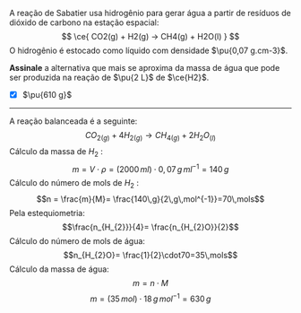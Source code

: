 A reação de Sabatier usa hidrogênio para gerar água a partir de resíduos de dióxido de carbono na estação espacial:
$$
    \ce{ CO2(g) + H2(g) -> CH4(g) + H2O(l) }
$$
O hidrogênio é estocado como líquido com densidade $\pu{0,07 g.cm-3}$.

**Assinale** a alternativa que mais se aproxima da massa de água que pode ser produzida na reação de $\pu{2 L}$ de $\ce{H2}$.

- [x] $\pu{610 g}$

---

A reação balanceada é a seguinte:
$$CO_{2(g)}+4H_{2(g)}\rightarrow CH_{4(g)}+2H_{2}O_{(l)}$$
Cálculo da massa de $H_{2}$ :
$$m=V\cdot\rho=(2000\,ml)\cdot0,07\,g\,ml^{-1}=140\,g$$
Cálculo do número de mols de $H_{2}$ :
$$n = \frac{m}{M}= \frac{140\,g}{2\,g\,mol^{-1}}=70\,mols$$
Pela estequiometria: 
$$\frac{n_{H_{2}}}{4}= \frac{n_{H_{2}O}}{2}$$
Cálculo do número de mols de água:
$$n_{H_{2}O}= \frac{1}{2}\cdot70=35\,mols$$
Cálculo da massa de água:
$$m=n\cdot M$$
$$m=(35\,mol)\cdot 18\,g\,mol^{-1}=630\,g$$

